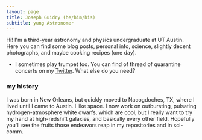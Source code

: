 ```yaml
---
layout: page
title: Joseph Guidry (he/him/his)
subtitle: yung Astronomer
---
```


Hi! I'm a third-year astronomy and physics undergraduate at UT Austin. Here you can find some blog posts, personal info, science, slightly decent photographs, and maybe cooking recipes (one day). 

- I sometimes play trumpet too. You can find of thread of quarantine concerts on my [Twitter](https://twitter.com/astrojoeg/status/1241500030877544449?s=20).
What else do you need?

### my history

I was born in New Orleans, but quickly moved to Nacogdoches, TX, where I lived until I came to Austin. I like space. I now work on outbursting, pulsating hydrogen-atmosphere white dwarfs, which are cool, but I really want to try my hand at high-redshift galaxies, and basically every other field. Hopefully you'll see the fruits those endeavors reap in my repositories and in sci-comm.
